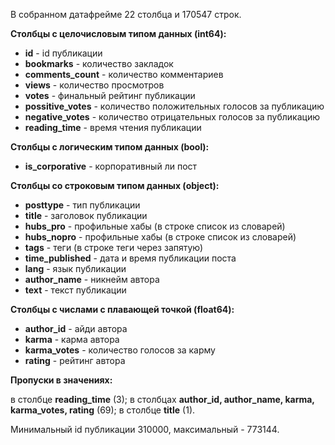 В собранном датафрейме 22 столбца и 170547 строк.



**Столбцы с целочисловым типом данных (int64):**
* **id** - id публикации
* **bookmarks** - количество закладок
* **comments_count** - количество комментариев
* **views**  - количество просмотров
* **votes** - финальный рейтинг публикации
* **possitive_votes**  - количество положительных голосов за публикацию
* **negative_votes**  - количество отрицательных голосов за публикацию
* **reading_time**  - время чтения публикации

**Столбцы с логическим типом данных (bool):**
* **is_corporative** - корпоративный ли пост

**Столбцы со строковым типом данных (object):**
* **posttype** - тип публикации
* **title** - заголовок публикации
* **hubs_pro** - профильные хабы (в строке список из словарей)
* **hubs_nopro** - профильные хабы (в строке список из словарей)
* **tags** - теги (в строке теги через запятую)
* **time_published** - дата и время публикации поста
* **lang** - язык публикации
* **author_name** - никнейм автора
* **text** - текст публикации

**Столбцы с числами с плавающей точкой (float64):**

* **author_id** - айди автора
* **karma** - карма автора
* **karma_votes** - количество голосов за карму
*  **rating** - рейтинг автора

**Пропуски в значениях:**

в столбце **reading_time** (3);
в столбцах **author_id, author_name, karma, karma_votes, rating** (69);
в столбце **title** (1).

Минимальный id публикации 310000, максимальный - 773144.
